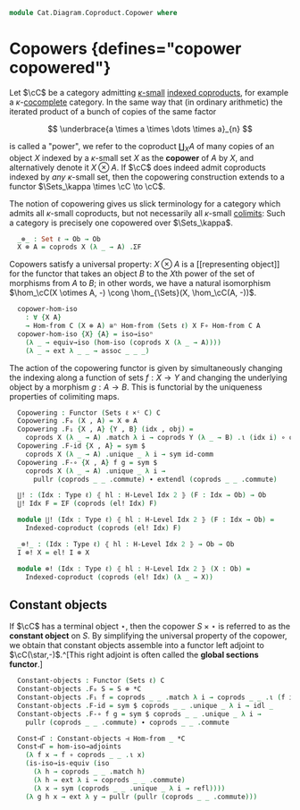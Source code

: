 <!--
```agda
open import Cat.Diagram.Colimit.Coproduct
open import Cat.Diagram.Coproduct.Indexed
open import Cat.Diagram.Colimit.Base
open import Cat.Functor.Adjoint.Hom
open import Cat.Functor.Naturality
open import Cat.Instances.Discrete
open import Cat.Instances.Product
open import Cat.Diagram.Terminal
open import Cat.Functor.Adjoint
open import Cat.Instances.Sets
open import Cat.Functor.Hom
open import Cat.Prelude

import Cat.Reasoning
```
-->

```agda
module Cat.Diagram.Coproduct.Copower where
```

# Copowers {defines="copower copowered"}

Let $\cC$ be a category admitting [$\kappa$-small] [indexed
coproducts], for example a $\kappa$-[cocomplete] category. In the same
way that (in ordinary arithmetic) the iterated product of a bunch of
copies of the same factor

[$\kappa$-small]: 1Lab.intro.html#universes-and-size-issues
[indexed coproducts]: Cat.Diagram.Coproduct.Indexed.html
[cocomplete]: Cat.Diagram.Colimit.Base.html#cocompleteness

$$
\underbrace{a \times a \times \dots \times a}_{n}
$$

is called a "power", we refer to the coproduct $\coprod_{X} A$ of many
copies of an object $X$ indexed by a $\kappa$-small set $X$ as the
**copower** of $A$ by $X$, and alternatively denote it $X \otimes A$. If
$\cC$ does indeed admit coproducts indexed by _any_ $\kappa$-small
set, then the copowering construction extends to a functor $\Sets_\kappa
\times \cC \to \cC$.

The notion of copowering gives us slick terminology for a category which
admits all $\kappa$-small coproducts, but not necessarily all
$\kappa$-small [colimits]: Such a category is precisely one copowered
over $\Sets_\kappa$.

[colimits]: Cat.Diagram.Colimit.Base.html

<!--
```agda
module Copowers
  {o ℓ} {C : Precategory o ℓ}
  (coprods : (S : Set ℓ) → has-coproducts-indexed-by C ∣ S ∣)
  where

  open Indexed-coproduct
  open Cat.Reasoning C
  open Functor
```
-->

```agda
  _⊗_ : Set ℓ → Ob → Ob
  X ⊗ A = coprods X (λ _ → A) .ΣF
```

Copowers satisfy a universal property: $X \otimes A$ is a [[representing object]]
for the functor that takes an object $B$ to the $X$th power of the set of morphisms
from $A$ to $B$; in other words, we have a natural isomorphism
$\hom_\cC(X \otimes A, -) \cong \hom_{\Sets}(X, \hom_\cC(A, -))$.

```agda
  copower-hom-iso
    : ∀ {X A}
    → Hom-from C (X ⊗ A) ≅ⁿ Hom-from (Sets ℓ) X F∘ Hom-from C A
  copower-hom-iso {X} {A} = iso→isoⁿ
    (λ _ → equiv→iso (hom-iso (coprods X (λ _ → A))))
    (λ _ → ext λ _ _ → assoc _ _ _)
```

The action of the copowering functor is given by simultaneously changing
the indexing along a function of sets $f : X \to Y$ and changing the
underlying object by a morphism $g : A \to B$. This is functorial by the
uniqueness properties of colimiting maps.

```agda
  Copowering : Functor (Sets ℓ ×ᶜ C) C
  Copowering .F₀ (X , A) = X ⊗ A
  Copowering .F₁ {X , A} {Y , B} (idx , obj) =
    coprods X (λ _ → A) .match λ i → coprods Y (λ _ → B) .ι (idx i) ∘ obj
  Copowering .F-id {X , A} = sym $
    coprods X (λ _ → A) .unique _ λ i → sym id-comm
  Copowering .F-∘ {X , A} f g = sym $
    coprods X (λ _ → A) .unique _ λ i →
      pullr (coprods _ _ .commute) ∙ extendl (coprods _ _ .commute)
```

```agda
  ∐! : (Idx : Type ℓ) ⦃ hl : H-Level Idx 2 ⦄ (F : Idx → Ob) → Ob
  ∐! Idx F = ΣF (coprods (el! Idx) F)

  module ∐! (Idx : Type ℓ) ⦃ hl : H-Level Idx 2 ⦄ (F : Idx → Ob) =
    Indexed-coproduct (coprods (el! Idx) F)

  _⊗!_ : (Idx : Type ℓ) ⦃ hl : H-Level Idx 2 ⦄ → Ob → Ob
  I ⊗! X = el! I ⊗ X

  module ⊗! (Idx : Type ℓ) ⦃ hl : H-Level Idx 2 ⦄ (X : Ob) =
    Indexed-coproduct (coprods (el! Idx) (λ _ → X))
```


<!--
```agda
cocomplete→copowering
  : ∀ {o ℓ} {C : Precategory o ℓ}
  → is-cocomplete ℓ ℓ C → Functor (Sets ℓ ×ᶜ C) C
cocomplete→copowering colim = Copowers.Copowering λ S F → Colimit→IC _ F (colim _)
```
-->

## Constant objects

If $\cC$ has a terminal object $\star$, then the copower $S \times
\star$ is referred to as the **constant object** on $S$. By simplifying
the universal property of the copower, we obtain that constant objects
assemble into a functor left adjoint to $\cC(\star,-)$.^[This right
adjoint is often called the **global sections functor**.]

<!--
```agda
module Consts
  {o ℓ} {C : Precategory o ℓ}
  (term : Terminal C)
  (coprods : (S : Set ℓ) → has-coproducts-indexed-by C ∣ S ∣)
  where

  open Indexed-coproduct
  open Cat.Reasoning C
  open Copowers coprods
  open Functor

  open Terminal term renaming (top to *C)
```
-->

```agda
  Constant-objects : Functor (Sets ℓ) C
  Constant-objects .F₀ S = S ⊗ *C
  Constant-objects .F₁ f = coprods _ _ .match λ i → coprods _ _ .ι (f i)
  Constant-objects .F-id = sym $ coprods _ _ .unique _ λ i → idl _
  Constant-objects .F-∘ f g = sym $ coprods _ _ .unique _ λ i →
    pullr (coprods _ _ .commute) ∙ coprods _ _ .commute

  Const⊣Γ : Constant-objects ⊣ Hom-from _ *C
  Const⊣Γ = hom-iso→adjoints
    (λ f x → f ∘ coprods _ _ .ι x)
    (is-iso→is-equiv (iso
      (λ h → coprods _ _ .match h)
      (λ h → ext λ i → coprods _ _ .commute)
      (λ x → sym (coprods _ _ .unique _ λ i → refl))))
    (λ g h x → ext λ y → pullr (pullr (coprods _ _ .commute)))
```
